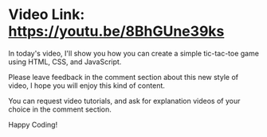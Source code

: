 # Video Link: https://youtu.be/8BhGUne39ks

In today's video, I'll show you how you can create a simple tic-tac-toe game using HTML, CSS, and JavaScript.

Please leave feedback in the comment section about this new style of video, I hope you will enjoy this kind of content.

You can request video tutorials, and ask for explanation videos of your choice in the comment section.

Happy Coding!
